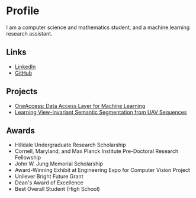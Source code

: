 # Profile
I am a computer science and mathematics student, and a machine learning research assistant. 

## Links
* [LinkedIn](https://linkedin.com/in/abhayvenkatesh)
* [GitHub](https://github.com/abhay-venkatesh)

## Projects
* [OneAccess: Data Access Layer for Machine Learning](https://github.com/abhay-venkatesh/one_access/blob/master/one_access.pdf)
* [Learning View-Invariant Semantic Segmentation from UAV Sequences](https://github.com/abhay-venkatesh/invariant-net/blob/master/learning-view-invariant.pdf)

## Awards
* Hilldale Undergraduate Research Scholarship
* Cornell, Maryland, and Max Planck Institute Pre-Doctoral Research Fellowship
* John W. Jung Memorial Scholarship
* Award-Winning Exhibit at Engineering Expo for Computer Vision Project
* Unilever Bright Future Grant
* Dean's Award of Excellence
* Best Overall Student (High School)
